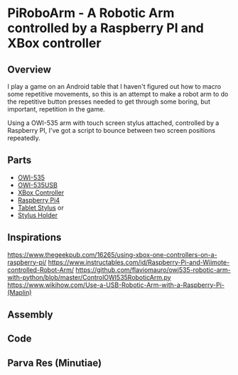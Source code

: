 # PiRoboArm - A Robotic Arm controlled by a Raspberry PI and XBox controller

## Overview

I play a game on an Android table that I haven't figured out how to macro some repetitive movements, so this is an attempt to make a robot arm to do the repetitive button presses needed to get through some boring, but important, repetition in the game.

Using a OWI-535 arm with touch screen stylus attached, controlled by a Raspberry PI, I've got a script to bounce between two screen positions repeatedly.

## Parts

* [OWI-535](https://www.amazon.com/gp/product/B0017OFRCY)
* [OWI-535USB](https://owirobot.com/usb-interface-for-robotic-arm-edge/)
* [XBox Controller](https://www.microsoft.com/en-us/p/xbox-wireless-controller-red/94cgp40rdp2b)
* [Raspberry Pi4](https://www.canakit.com/raspberry-pi-4-4gb.html)
* [Tablet Stylus](https://www.amazon.com/AmazonBasics-Executive-Stylus-Touchscreen-Devices/dp/B004GCJEZU)
or
* [Stylus Holder](https://www.robotshop.com/en/uarm-pen-holder-stylus.html)

## Inspirations

<https://www.thegeekpub.com/16265/using-xbox-one-controllers-on-a-raspberry-pi/>
<https://www.instructables.com/id/Raspberry-Pi-and-Wiimote-controlled-Robot-Arm/>
<https://github.com/flaviomauro/owi535-robotic-arm-with-python/blob/master/ControlOWI535RoboticArm.py>
<https://www.wikihow.com/Use-a-USB-Robotic-Arm-with-a-Raspberry-Pi-(Maplin)>

## Assembly

## Code

## Parva Res (Minutiae)
